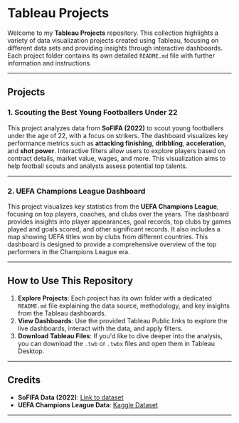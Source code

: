 # Tableau Projects

Welcome to my **Tableau Projects** repository. This collection highlights a variety of data visualization projects created using Tableau, focusing on different data sets and providing insights through interactive dashboards. Each project folder contains its own detailed `README.md` file with further information and instructions.

---

## Projects

### **1. Scouting the Best Young Footballers Under 22**
This project analyzes data from **SoFIFA (2022)** to scout young footballers under the age of 22, with a focus on strikers. The dashboard visualizes key performance metrics such as **attacking finishing**, **dribbling**, **acceleration**, and **shot power**. Interactive filters allow users to explore players based on contract details, market value, wages, and more. This visualization aims to help football scouts and analysts assess potential top talents.

---

### **2. UEFA Champions League Dashboard**
This project visualizes key statistics from the **UEFA Champions League**, focusing on top players, coaches, and clubs over the years. The dashboard provides insights into player appearances, goal records, top clubs by games played and goals scored, and other significant records. It also includes a map showing UEFA titles won by clubs from different countries. This dashboard is designed to provide a comprehensive overview of the top performers in the Champions League era.


---

## How to Use This Repository

1. **Explore Projects**: Each project has its own folder with a dedicated `README.md` file explaining the data source, methodology, and key insights from the Tableau dashboards.
2. **View Dashboards**: Use the provided Tableau Public links to explore the live dashboards, interact with the data, and apply filters.
3. **Download Tableau Files**: If you'd like to dive deeper into the analysis, you can download the `.twb` or `.twbx` files and open them in Tableau Desktop.

---

## Credits

- **SoFIFA Data (2022)**: [Link to dataset](https://docs.google.com/spreadsheets/d/1BIRIaubdX7Na-ecnkD2-MFRbxGGIBxpC1SA_6az4Mug/edit?gid=1780450981#gid=1780450981)
- **UEFA Champions League Data**: [Kaggle Dataset](https://www.kaggle.com/datasets/basharalkuwaiti/champions-league-era-stats/data?select=TopGoalScorer.csv)

---
